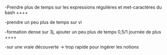 -Prendre plus de temps sur les expressions régulières et met-caractères du bash ++++

-prendre un peu plus de temps sur vi

-formation dense sur 3j, ajouter un peu plus de temps 0,5/1 journée de plus ++++

-sur une vraie découverte -> trop rapide pour ingérer les notions

